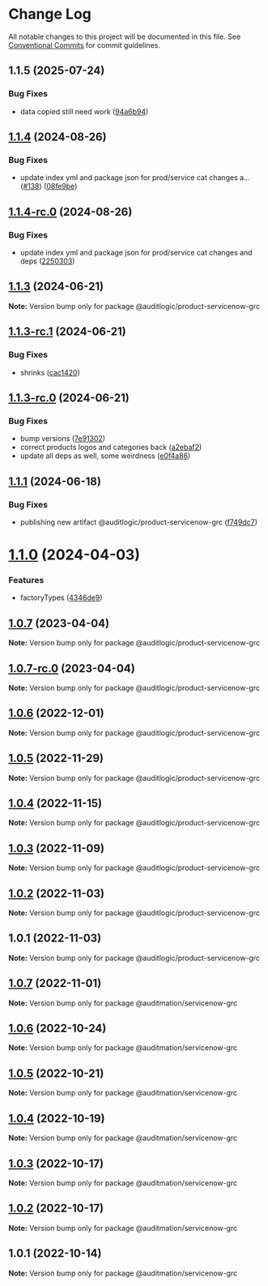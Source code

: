 # Change Log

All notable changes to this project will be documented in this file.
See [Conventional Commits](https://conventionalcommits.org) for commit guidelines.

## 1.1.5 (2025-07-24)


### Bug Fixes

* data copied still need work ([94a6b94](https://github.com/zerobias-org/product/commit/94a6b942fb0516367548599d739529536132755a))





## [1.1.4](https://github.com/auditlogic/product/compare/@auditlogic/product-servicenow-grc@1.1.3...@auditlogic/product-servicenow-grc@1.1.4) (2024-08-26)


### Bug Fixes

* update index yml and package json for prod/service cat changes a… ([#138](https://github.com/auditlogic/product/issues/138)) ([08fe9be](https://github.com/auditlogic/product/commit/08fe9beb1c8457462a19bc69caa02e6212d97e1a))





## [1.1.4-rc.0](https://github.com/auditlogic/product/compare/@auditlogic/product-servicenow-grc@1.1.3...@auditlogic/product-servicenow-grc@1.1.4-rc.0) (2024-08-26)


### Bug Fixes

* update index yml and package json for prod/service cat changes and deps ([2250303](https://github.com/auditlogic/product/commit/225030363a363608240135b7ebed386b28f01e4b))





## [1.1.3](https://github.com/auditlogic/product/compare/@auditlogic/product-servicenow-grc@1.1.3-rc.1...@auditlogic/product-servicenow-grc@1.1.3) (2024-06-21)

**Note:** Version bump only for package @auditlogic/product-servicenow-grc





## [1.1.3-rc.1](https://github.com/auditlogic/product/compare/@auditlogic/product-servicenow-grc@1.1.3-rc.0...@auditlogic/product-servicenow-grc@1.1.3-rc.1) (2024-06-21)


### Bug Fixes

* shrinks ([cac1420](https://github.com/auditlogic/product/commit/cac14200fefcd8183ab69fe89a47bd3f70f563e9))





## [1.1.3-rc.0](https://github.com/auditlogic/product/compare/@auditlogic/product-servicenow-grc@1.1.1...@auditlogic/product-servicenow-grc@1.1.3-rc.0) (2024-06-21)


### Bug Fixes

* bump versions ([7e91302](https://github.com/auditlogic/product/commit/7e913023b8b312150ed7762c32fbbe616be71de5))
* correct products logos and categories back ([a2ebaf2](https://github.com/auditlogic/product/commit/a2ebaf2efe8e232e6ff22c774c456048771f9469))
* update all deps as well, some weirdness ([e0f4a86](https://github.com/auditlogic/product/commit/e0f4a864714e2d3de6bbf3da014d5312fe53be2f))





## [1.1.1](https://github.com/auditlogic/product/compare/@auditlogic/product-servicenow-grc@1.1.0...@auditlogic/product-servicenow-grc@1.1.1) (2024-06-18)


### Bug Fixes

* publishing new artifact @auditlogic/product-servicenow-grc ([f749dc7](https://github.com/auditlogic/product/commit/f749dc76ee3c0fc409e6e00085089e7a3831e5ee))





# [1.1.0](https://github.com/auditlogic/product/compare/@auditlogic/product-servicenow-grc@1.0.7...@auditlogic/product-servicenow-grc@1.1.0) (2024-04-03)


### Features

* factoryTypes ([4346de9](https://github.com/auditlogic/product/commit/4346de92693aee892fccf725338ffc7b80ab182b))





## [1.0.7](https://github.com/auditlogic/product/compare/@auditlogic/product-servicenow-grc@1.0.6...@auditlogic/product-servicenow-grc@1.0.7) (2023-04-04)

**Note:** Version bump only for package @auditlogic/product-servicenow-grc





## [1.0.7-rc.0](https://github.com/auditlogic/product/compare/@auditlogic/product-servicenow-grc@1.0.6...@auditlogic/product-servicenow-grc@1.0.7-rc.0) (2023-04-04)

**Note:** Version bump only for package @auditlogic/product-servicenow-grc





## [1.0.6](https://github.com/auditlogic/product/compare/@auditlogic/product-servicenow-grc@1.0.5...@auditlogic/product-servicenow-grc@1.0.6) (2022-12-01)

**Note:** Version bump only for package @auditlogic/product-servicenow-grc





## [1.0.5](https://github.com/auditlogic/product/compare/@auditlogic/product-servicenow-grc@1.0.4...@auditlogic/product-servicenow-grc@1.0.5) (2022-11-29)

**Note:** Version bump only for package @auditlogic/product-servicenow-grc





## [1.0.4](https://github.com/auditlogic/product/compare/@auditlogic/product-servicenow-grc@1.0.3...@auditlogic/product-servicenow-grc@1.0.4) (2022-11-15)

**Note:** Version bump only for package @auditlogic/product-servicenow-grc





## [1.0.3](https://github.com/auditlogic/product/compare/@auditlogic/product-servicenow-grc@1.0.2...@auditlogic/product-servicenow-grc@1.0.3) (2022-11-09)

**Note:** Version bump only for package @auditlogic/product-servicenow-grc





## [1.0.2](https://github.com/auditlogic/product/compare/@auditlogic/product-servicenow-grc@1.0.1...@auditlogic/product-servicenow-grc@1.0.2) (2022-11-03)

**Note:** Version bump only for package @auditlogic/product-servicenow-grc





## 1.0.1 (2022-11-03)

**Note:** Version bump only for package @auditlogic/product-servicenow-grc





## [1.0.7](https://github.com/auditmation/store-content/compare/@auditmation/servicenow-grc@1.0.6...@auditmation/servicenow-grc@1.0.7) (2022-11-01)

**Note:** Version bump only for package @auditmation/servicenow-grc





## [1.0.6](https://github.com/auditmation/store-content/compare/@auditmation/servicenow-grc@1.0.5...@auditmation/servicenow-grc@1.0.6) (2022-10-24)

**Note:** Version bump only for package @auditmation/servicenow-grc





## [1.0.5](https://github.com/auditmation/store-content/compare/@auditmation/servicenow-grc@1.0.4...@auditmation/servicenow-grc@1.0.5) (2022-10-21)

**Note:** Version bump only for package @auditmation/servicenow-grc





## [1.0.4](https://github.com/auditmation/store-content/compare/@auditmation/servicenow-grc@1.0.3...@auditmation/servicenow-grc@1.0.4) (2022-10-19)

**Note:** Version bump only for package @auditmation/servicenow-grc





## [1.0.3](https://github.com/auditmation/store-content/compare/@auditmation/servicenow-grc@1.0.2...@auditmation/servicenow-grc@1.0.3) (2022-10-17)

**Note:** Version bump only for package @auditmation/servicenow-grc





## [1.0.2](https://github.com/auditmation/store-content/compare/@auditmation/servicenow-grc@1.0.1...@auditmation/servicenow-grc@1.0.2) (2022-10-17)

**Note:** Version bump only for package @auditmation/servicenow-grc





## 1.0.1 (2022-10-14)

**Note:** Version bump only for package @auditmation/servicenow-grc
